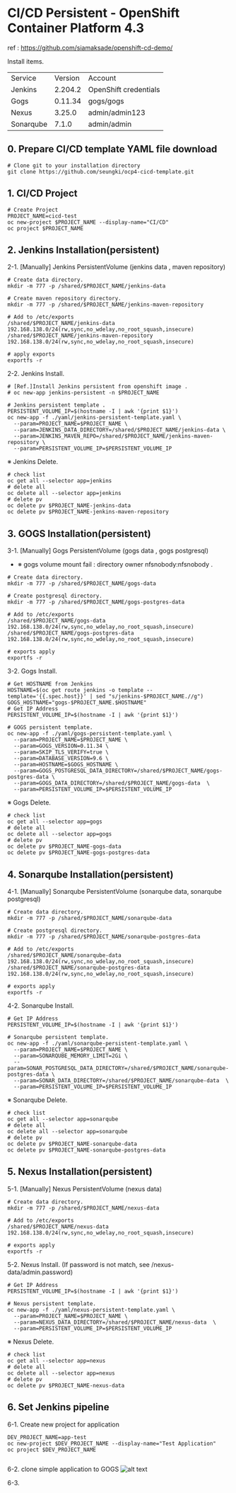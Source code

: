 # CI/CD Persistent - OpenShift Container Platform 4.3
  ref : https://github.com/siamaksade/openshift-cd-demo/

  Install items.
  <table>
    <tbody>
    <tr>
        <td>Service</td>
        <td>Version</td>
        <td>Account</td>
    </tr>
    <tr>
        <td>Jenkins</td>
        <td>2.204.2</td>
        <td>OpenShift credentials</td> 
    </tr>
    <tr>
        <td>Gogs</td>
        <td>0.11.34</td>
        <td>gogs/gogs</td> 
    </tr>
    <tr>
        <td>Nexus</td>
        <td>3.25.0</td>
        <td>admin/admin123</td> 
    </tr>
    <tr>
        <td>Sonarqube</td>
        <td>7.1.0</td>
        <td>admin/admin</td> 
    </tr>        
    </tbody>
  </table>  
 
  
  ## 0. Prepare CI/CD template YAML file download
  ```shell
  # Clone git to your installation directory
  git clone https://github.com/seungki/ocp4-cicd-template.git
  ```

  ## 1. CI/CD Project
	
  ```shell
  # Create Project
  PROJECT_NAME=cicd-test
  oc new-project $PROJECT_NAME --display-name="CI/CD"
  oc project $PROJECT_NAME
  ```  
  <!-- # Jenkins 접근권한 부여 
  oc policy add-role-to-group edit system:serviceaccounts:$PROJECT_NAME -n $PROJECT_NAME
	
  # project 에 admin roll 부여[ocp admin 계정만 실행가능]
  oc adm policy add-role-to-user admin admin -n $PROJECT_NAME >/dev/null 2>&1
	
  # pod-network 에 project 추가[ocp admin 계정만 실행가능]
  oc adm pod-network join-projects --to=$PROJECT_NAME >/dev/null 2>&1
  -->


  ## 2. Jenkins Installation(persistent)
	
  2-1. [Manually] Jenkins PersistentVolume  (jenkins data , maven repository)
  
  ```shell
  # Create data directory.
  mkdir -m 777 -p /shared/$PROJECT_NAME/jenkins-data

  # Create maven repository directory.
  mkdir -m 777 -p /shared/$PROJECT_NAME/jenkins-maven-repository

  # Add to /etc/exports 
  /shared/$PROJECT_NAME/jenkins-data 192.168.138.0/24(rw,sync,no_wdelay,no_root_squash,insecure)
  /shared/$PROJECT_NAME/jenkins-maven-repository 192.168.138.0/24(rw,sync,no_wdelay,no_root_squash,insecure)

  # apply exports 
  exportfs -r
  ```
  2-2. Jenkins Install.
  ```shell
  # [Ref.]Install Jenkins persistent from openshift image .
  # oc new-app jenkins-persistent -n $PROJECT_NAME

  # Jenkins persistent template .
  PERSISTENT_VOLUME_IP=$(hostname -I | awk '{print $1}')
  oc new-app -f ./yaml/jenkins-persistent-template.yaml \
    --param=PROJECT_NAME=$PROJECT_NAME \
    --param=JENKINS_DATA_DIRECTORY=/shared/$PROJECT_NAME/jenkins-data \
    --param=JENKINS_MAVEN_REPO=/shared/$PROJECT_NAME/jenkins-maven-repository \
    --param=PERSISTENT_VOLUME_IP=$PERSISTENT_VOLUME_IP 
  ```
  ※ Jenkins Delete.
  ```shell
  # check list
  oc get all --selector app=jenkins
  # delete all
  oc delete all --selector app=jenkins
  # delete pv
  oc delete pv $PROJECT_NAME-jenkins-data
  oc delete pv $PROJECT_NAME-jenkins-maven-repository
  ```
	
  ## 3. GOGS Installation(persistent)

  3-1. [Manually] Gogs PersistentVolume (gogs data , gogs postgresql)
  - ※ gogs volume mount fail : directory owner nfsnobody:nfsnobody .
  
  ```shell
  # Create data directory.
  mkdir -m 777 -p /shared/$PROJECT_NAME/gogs-data

  # Create postgresql directory.
  mkdir -m 777 -p /shared/$PROJECT_NAME/gogs-postgres-data

  # Add to /etc/exports
  /shared/$PROJECT_NAME/gogs-data 192.168.138.0/24(rw,sync,no_wdelay,no_root_squash,insecure)
  /shared/$PROJECT_NAME/gogs-postgres-data 192.168.138.0/24(rw,sync,no_wdelay,no_root_squash,insecure)

  # exports apply
  exportfs -r	
  ```

  3-2. Gogs Install.	
  ```shell
  # Get HOSTNAME from Jenkins
  HOSTNAME=$(oc get route jenkins -o template --template='{{.spec.host}}' | sed "s/jenkins-$PROJECT_NAME.//g")
  GOGS_HOSTNAME="gogs-$PROJECT_NAME.$HOSTNAME"
  # Get IP Address
  PERSISTENT_VOLUME_IP=$(hostname -I | awk '{print $1}')
	
  # GOGS persistent template.
  oc new-app -f ./yaml/gogs-persistent-template.yaml \
    --param=PROJECT_NAME=$PROJECT_NAME \
    --param=GOGS_VERSION=0.11.34 \
    --param=SKIP_TLS_VERIFY=true \
    --param=DATABASE_VERSION=9.6 \
    --param=HOSTNAME=$GOGS_HOSTNAME \
    --param=GOGS_POSTGRESQL_DATA_DIRECTORY=/shared/$PROJECT_NAME/gogs-postgres-data \
    --param=GOGS_DATA_DIRECTORY=/shared/$PROJECT_NAME/gogs-data  \
    --param=PERSISTENT_VOLUME_IP=$PERSISTENT_VOLUME_IP 
  ```
  ※ Gogs Delete.
  ```shell
  # check list
  oc get all --selector app=gogs
  # delete all
  oc delete all --selector app=gogs
  # delete pv
  oc delete pv $PROJECT_NAME-gogs-data
  oc delete pv $PROJECT_NAME-gogs-postgres-data
  ```

  ## 4. Sonarqube Installation(persistent)
	
  4-1. [Manually] Sonarqube PersistentVolume (sonarqube data, sonarqube postgresql)
  
  ```shell
  # Create data directory.
  mkdir -m 777 -p /shared/$PROJECT_NAME/sonarqube-data

  # Create postgresql directory.
  mkdir -m 777 -p /shared/$PROJECT_NAME/sonarqube-postgres-data

  # Add to /etc/exports
  /shared/$PROJECT_NAME/sonarqube-data 192.168.138.0/24(rw,sync,no_wdelay,no_root_squash,insecure)
  /shared/$PROJECT_NAME/sonarqube-postgres-data 192.168.138.0/24(rw,sync,no_wdelay,no_root_squash,insecure)

  # exports apply
  exportfs -r	
  ```

  4-2. Sonarqube Install.	
  ```shell
  # Get IP Address
  PERSISTENT_VOLUME_IP=$(hostname -I | awk '{print $1}')
	
  # Sonarqube persistent template.
  oc new-app -f ./yaml/sonarqube-persistent-template.yaml \
    --param=PROJECT_NAME=$PROJECT_NAME \
    --param=SONARQUBE_MEMORY_LIMIT=2Gi \
    --param=SONAR_POSTGRESQL_DATA_DIRECTORY=/shared/$PROJECT_NAME/sonarqube-postgres-data \
    --param=SONAR_DATA_DIRECTORY=/shared/$PROJECT_NAME/sonarqube-data  \
    --param=PERSISTENT_VOLUME_IP=$PERSISTENT_VOLUME_IP 
  ```
  ※ Sonarqube Delete.
  ```shell
  # check list
  oc get all --selector app=sonarqube
  # delete all
  oc delete all --selector app=sonarqube
  # delete pv
  oc delete pv $PROJECT_NAME-sonarqube-data
  oc delete pv $PROJECT_NAME-sonarqube-postgres-data
  ```
	
  ## 5. Nexus Installation(persistent)

  5-1. [Manually] Nexus PersistentVolume (nexus data)
  
  ```shell
  # Create data directory.
  mkdir -m 777 -p /shared/$PROJECT_NAME/nexus-data

  # Add to /etc/exports 
  /shared/$PROJECT_NAME/nexus-data 192.168.138.0/24(rw,sync,no_wdelay,no_root_squash,insecure)

  # exports apply
  exportfs -r
  ```

  5-2. Nexus Install. (If password is not match, see /nexus-data/admin.password)
  ```shell
  # Get IP Address
  PERSISTENT_VOLUME_IP=$(hostname -I | awk '{print $1}')
	
  # Nexus persistent template.
  oc new-app -f ./yaml/nexus-persistent-template.yaml \
    --param=PROJECT_NAME=$PROJECT_NAME \
    --param=NEXUS_DATA_DIRECTORY=/shared/$PROJECT_NAME/nexus-data  \
    --param=PERSISTENT_VOLUME_IP=$PERSISTENT_VOLUME_IP 
  ```

  ※ Nexus Delete.
  ```shell
  # check list
  oc get all --selector app=nexus
  # delete all
  oc delete all --selector app=nexus
  # delete pv
  oc delete pv $PROJECT_NAME-nexus-data
  ```

	
  ## 6. Set Jenkins pipeline
  
  6-1. Create new project for application
  ```shell
  DEV_PROJECT_NAME=app-test
  oc new-project $DEV_PROJECT_NAME --display-name="Test Application"
  oc project $DEV_PROJECT_NAME

  
  ```
  6-2. clone simple application to GOGS
  ![alt text](images/gogs-migration.png)
  
  6-3. 